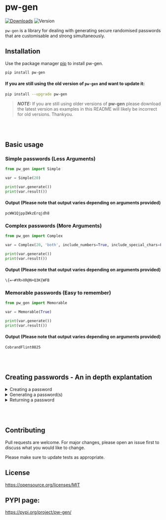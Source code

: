 # pw-gen
[![Downloads](https://pepy.tech/badge/pw-gen)](https://pepy.tech/project/pw-gen) ![Version](https://img.shields.io/badge/version-0.0.5-blue)


```pw-gen``` is a library for dealing with generating secure randomised passwords that are customisable and strong simultaneously.

## Installation

Use the package manager [pip](https://pypi.org/project/pip/) to install pw-gen.

```bash
pip install pw-gen
```
#### If you are still using the old version of ```pw-gen``` and want to update it:

```bash
pip install --upgrade pw-gen
```

> **_NOTE:_**  If you are still using older versions of **pw-gen** please download the latest version as examples in this README will likely be incorrect for old versions. Thankyou.

<br></br>
## Basic usage
### Simple passwords (Less Arguments)
```python
from pw_gen import Simple

var = Simple(20)

print(var.generate())
print(var.result())
```

#### Output (Please note that output varies depending on arguments provided)

```
pcWW1QjppIWkzErqjdh8
```

### Complex passwords (More Arguments)

```python
from pw_gen import Complex

var = Complex(20, 'both', include_numbers=True, include_special_chars=False)

print(var.generate())
print(var.result())
```

#### Output (Please note that output varies depending on arguments provided)

```
\{=~#YR>XR@N+Q3K{WFB
```


### Memorable passwords (Easy to remember)

```python
from pw_gen import Memorable

var = Memorable(True)

print(var.generate())
print(var.result())
```

#### Output (Please note that output varies depending on arguments provided)

```
CobrandFlint0825
```

<br></br>
## Creating passwords - An in depth explantation

<details>
<summary>Creating a password</summary>
  
<br>

To customise and generate our password we must first create an instance of our password. This can be acheived by doing **var_name = type_of_password(args)**. This template can be used for all password types. At the moment, there are three varations of a password **Simple, Complex and Memorable**. 
  
 
Simple password require less arguements than a complex password, and it is also a base class that all other variations are derived from. To make a **Simple** password, we can assign to parameters: one of which is mandatory and the other one is optional. The first parameter is password length. This should be an integer. The second one is characters. It defaults to a string of ascii_letters and ascii_digits. However, you can overwrite this by specifying your own as a **string**. Example of how to create a **Simple** password:

```python
from pw_gen import Simple

var1 = Simple(20) # Specifying password length to 20 and characters will default to letters and numbers
var2 = Simple(20, 'abcdefghijklmnopqrstuvwxyz') # Specifying password length to 20 and characters will be set to the ones specified.
```

Complex passwords require 2 mandatory parameters and 2 optional parameters. Param 1 is password length (an int), param 2 is string_method. **string_method** refers to **upper** (upper case), **lower** (lowercase) and **both** (uppercase and lowercase). These arguements should be **strings**. The last two parameters are **include_numbers** (defaults to **True**) and **include_special_chars** (defaults to **False**). These are **keyword-only** parameters. They can be set to **True** or **False**. Therefore, they must be explicitly stated. E.g ```arg=bool``` Example of how to create a **Complex** password:

```python
from pw_gen import Complex

var = Complex(20, 'both', include_numbers=True, include_special_chars=True)
```
Lastly, a Memorable password is a password that can be easily remembered. It uses 2 random words from the ```random_word``` library. It then gets 3-4 random numbers and adds them to the end of the password. We can create a **Memorable** password by assigning 1 parameter which is **include_numbers** (this defaults to **True**). Example of how to create a **Memorable** password:

```python
from pw_gen import Memorable

var = Memorable()
```

</details>

<details>
<summary>Generating a password(s)</summary>
  
<br>

To generate a password we have to use the 'generate' method with our object. The generate method requires no parameters. To generate a password, we will first have to create an object (see **Creating a password**). We then use the ```generate``` method as seen in the example below:

```python
from pw_gen import {insert password type}

var = {insert password type}(args)
var.generate()

# or

print(var.generate)
```

To generate **muliple** passwords we can use a for loop:

```python
from pw_gen import {insert password type}

var = {insert password type}(args)
for i in range(INSERT NUM):
  print(var.generate())
```

</details>

<details>
<summary>Returning a password</summary>

<br>

To return a generate password we can simple use the ```result()``` method:

```python
from pw_gen import {insert password type}

var = {insert password type}(args)
print(var.generate())
print(var.result())
```

</details>

<br></br>

## Contributing
Pull requests are welcome. For major changes, please open an issue first to discuss what you would like to change.

Please make sure to update tests as appropriate.

## License
https://opensource.org/licenses/MIT

## PYPI page:
https://pypi.org/project/pw-gen/
